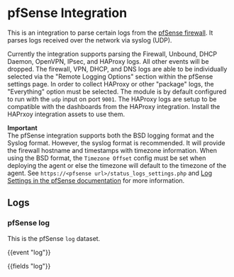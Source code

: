 # pfSense Integration

This is an integration to parse certain logs from the [pfSense firewall](https://docs.netgate.com/pfsense/en/latest/). It parses logs
received over the network via syslog (UDP). 

Currently the integration supports parsing the Firewall, Unbound, DHCP Daemon, OpenVPN, IPsec, and HAProxy logs. All other events will be dropped.
The firewall, VPN, DHCP, and DNS logs are able to be individually selected via the "Remote Logging Options"
section within the pfSense settings page.  In order to collect HAProxy or other "package" logs, the "Everything" option
must be selected. The module is by default configured to run with the `udp` input on port `9001`.
<DocCallOut title="Note">
The HAProxy logs are setup to be compatible with the dashboards from the HAProxy integration.  Install the HAPrxoy integration assets to use them.
</DocCallOut>

**Important**  
The pfSense integration supports both the BSD logging format and the Syslog format.
However, the syslog format is recommended. It will provide the firewall hostname and timestamps with timezone information.
When using the BSD format, the `Timezone Offset` config must be set when deploying the agent or else the timezone will default to the timezone of the agent. See `https://<pfsense url>/status_logs_settings.php` and [Log Settings in the pfSense documentation]( https://docs.netgate.com/pfsense/en/latest/monitoring/logs/settings.html) for more information.


## Logs

### pfSense log

This is the pfSense `log` dataset.

{{event "log"}}

{{fields "log"}}
